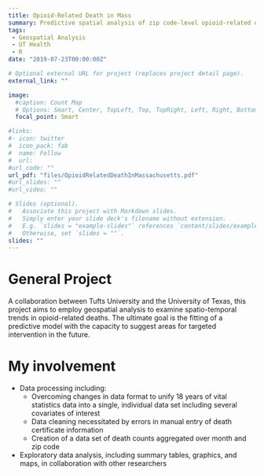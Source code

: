 ```yaml
---
title: Opioid-Related Death in Mass
summary: Predictive spatial analysis of zip code-level opioid-related death rates in Massachusetts, USA
tags:
 - Geospatial Analysis
 - UT Health
 - R
date: "2019-07-23T00:00:00Z"

# Optional external URL for project (replaces project detail page).
external_link: ""

image:
  #caption: Count Map
  # Options: Smart, Center, TopLeft, Top, TopRight, Left, Right, BottomLeft, Bottom, BottomRight
  focal_point: Smart

#links:
#- icon: twitter
#  icon_pack: fab
#  name: Follow
#  url: 
#url_code: ""
url_pdf: "files/OpioidRelatedDeathInMassachusetts.pdf"
#url_slides: ""
#url_video: ""

# Slides (optional).
#   Associate this project with Markdown slides.
#   Simply enter your slide deck's filename without extension.
#   E.g. `slides = "example-slides"` references `content/slides/example-slides.md`.
#   Otherwise, set `slides = ""`.
slides: ""
---
```


# General Project

A collaboration between Tufts University and the University of Texas, this project aims to employ geospatial analysis to examine spatio-temporal trends in opioid-related deaths. The ultimate goal is the fitting of a predictive model with the capacity to suggest areas for targeted intervention in the future.

# My involvement

- Data processing including:
  - Overcoming changes in data format to unify 18 years of vital statistics data into a single, individual data set including several covariates of interest
  - Data cleaning necessitated by errors in manual entry of death certificate information
  - Creation of a data set of death counts aggregated over month and zip code
- Exploratory data analysis, including summary tables, graphics, and maps, in collaboration with other researchers
